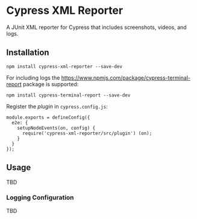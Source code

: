 # Cypress XML Reporter
A JUnit XML reporter for Cypress that includes screenshots, videos, and logs.

## Installation

```
npm install cypress-xml-reporter --save-dev
```
For including logs the https://www.npmjs.com/package/cypress-terminal-report package is supported:

```
npm install cypress-terminal-report --save-dev
```

Register the *plugin* in `cypress.config.js`:
```
module.exports = defineConfig({
  e2e: {
    setupNodeEvents(on, config) {
      require('cypress-xml-reporter/src/plugin') (on);
    }
  }
});
```

## Usage
TBD

### Logging Configuration
TBD

